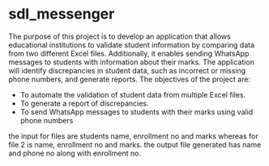 # sdl_messenger
The purpose of this project is to develop an application that allows educational institutions to validate student information by comparing data from two different Excel files. Additionally, it enables sending WhatsApp messages to students with information about their marks. The application will identify discrepancies in student data, such as incorrect or missing phone numbers, and generate reports.
The objectives of the project are:
- To automate the validation of student data from multiple Excel files.
- To generate a report of discrepancies.
- To send WhatsApp messages to students with their marks using valid phone numbers

the input for files are students name, enrollment no and marks whereas for file 2 is name, enrollment no and marks. the output file generated has name and phone no along with enrollment no.
